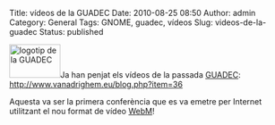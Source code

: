 Title: vídeos de la GUADEC
Date: 2010-08-25 08:50
Author: admin
Category: General
Tags: GNOME, guadec, vídeos
Slug: videos-de-la-guadec
Status: published

[<img src="http://gil.badall.net/wp-content/uploads/2007/12/guadec.png" title="logotip de la GUADEC" class="alignright size-full wp-image-269" width="91" height="60" />](http://gil.badall.net/wp-content/uploads/2007/12/guadec.png)Ja han penjat els vídeos de la passada [GUADEC](http://guadec.org "Web de la conferència anual del GNOME"): <http://www.vanadrighem.eu/blog.php?item=36>

Aquesta va ser la primera conferència que es va emetre per Internet utilitzant el nou format de vídeo [WebM](http://en.wikipedia.org/wiki/Webm "Entrada a la wikipedia anglesa sobre el format de vídeo WebM")!
